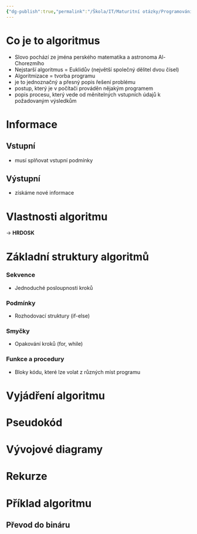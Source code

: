 ```yaml
---
{"dg-publish":true,"permalink":"/Škola/IT/Maturitní otázky/Programování/Základy algoritmizace/","tags":["Maturitní_otázka","IT","Programování"],"created":"2023-12-19T09:12:01.264+01:00","updated":"2024-05-23T19:31:45.437+02:00"}
---
```


# Co je to algoritmus
- Slovo pochází ze jména perského matematika a astronoma Al-Chorezmího
- Nejstarší algoritmus = Euklidův (největší společný dělitel dvou čísel)
- Algoritmizace = tvorba programu
- je to jednoznačný a přesný popis řešení problému
- postup, který je v počítači prováděn nějakým programem
- popis procesu, který vede od měnitelných vstupních údajů k požadovaným výsledkům
# Informace
## Vstupní
- musí splňovat vstupní podmínky
## Výstupní
- získáme nové informace
# Vlastnosti algoritmu
-> **HRDOSK**
### 
# Základní struktury algoritmů
### Sekvence
- Jednoduché posloupnosti kroků
### Podmínky
- Rozhodovací struktury (if-else)
### Smyčky
- Opakování kroků (for, while)
### Funkce a procedury
- Bloky kódu, které lze volat z různých míst programu
# Vyjádření algoritmu
# Pseudokód
# Vývojové diagramy
# Rekurze
# Příklad algoritmu
## Převod do bináru